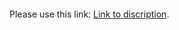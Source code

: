<object data="https://github.com/BugPersonality/ProgrammingTechnology/blob/main/Lab1/%D0%97%D0%B0%D0%B4%D0%B0%D0%BD%D0%B8%D0%B5.pdf" type="application/pdf" width="700px" height="700px">
    <embed src="https://github.com/BugPersonality/ProgrammingTechnology/blob/main/Lab1/%D0%97%D0%B0%D0%B4%D0%B0%D0%BD%D0%B8%D0%B5.pdf">
        <p>Please use this link: <a href="https://github.com/BugPersonality/ProgrammingTechnology/blob/main/Lab1/%D0%97%D0%B0%D0%B4%D0%B0%D0%BD%D0%B8%D0%B5.pdf">Link to discription</a>.</p>
    </embed>
</object>
